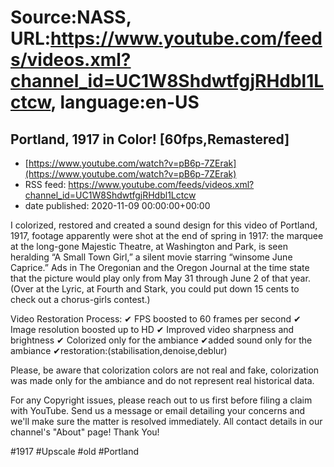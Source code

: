 # Source:NASS, URL:https://www.youtube.com/feeds/videos.xml?channel_id=UC1W8ShdwtfgjRHdbl1Lctcw, language:en-US

## Portland, 1917 in Color! [60fps,Remastered]
 - [https://www.youtube.com/watch?v=pB6p-7ZErak](https://www.youtube.com/watch?v=pB6p-7ZErak)
 - RSS feed: https://www.youtube.com/feeds/videos.xml?channel_id=UC1W8ShdwtfgjRHdbl1Lctcw
 - date published: 2020-11-09 00:00:00+00:00

I colorized, restored and created a sound design for this video of Portland, 1917, footage apparently were shot at the end of spring in 1917: the marquee at the long-gone Majestic Theatre, at Washington and Park, is seen heralding “A Small Town Girl,” a silent movie starring “winsome June Caprice.” Ads in The Oregonian and the Oregon Journal at the time state that the picture would play only from May 31 through June 2 of that year. (Over at the Lyric, at Fourth and Stark, you could put down 15 cents to check out a chorus-girls contest.)

Video Restoration Process:
✔ FPS boosted to 60 frames per second 
✔ Image resolution boosted up to HD 
✔ Improved video sharpness and brightness
✔ Colorized only for the ambiance
✔added sound only for the ambiance
✔restoration:(stabilisation,denoise,deblur) 

Please, be aware that colorization colors are not real and fake, colorization was made only for the ambiance and do not represent real historical data.

For any Copyright issues, please reach out to us first before filing a claim with YouTube. Send us a message or email detailing your concerns and we'll make sure the matter is resolved immediately. All contact details in our channel's "About" page!  Thank You!

#1917 #Upscale #old #Portland

